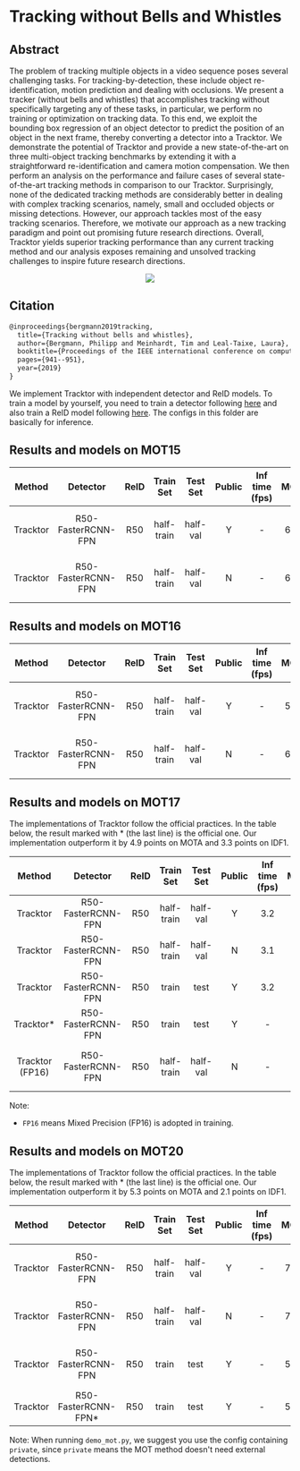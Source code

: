 # Tracking without Bells and Whistles

## Abstract

<!-- [ABSTRACT] -->

The problem of tracking multiple objects in a video sequence poses several challenging tasks. For tracking-by-detection, these include object re-identification, motion prediction and dealing with occlusions. We present a tracker (without bells and whistles) that accomplishes tracking without specifically targeting any of these tasks, in particular, we perform no training or optimization on tracking data. To this end, we exploit the bounding box regression of an object detector to predict the position of an object in the next frame, thereby converting a detector into a Tracktor. We demonstrate the potential of Tracktor and provide a new state-of-the-art on three multi-object tracking benchmarks by extending it with a straightforward re-identification and camera motion compensation. We then perform an analysis on the performance and failure cases of several state-of-the-art tracking methods in comparison to our Tracktor. Surprisingly, none of the dedicated tracking methods are considerably better in dealing with complex tracking scenarios, namely, small and occluded objects or missing detections. However, our approach tackles most of the easy tracking scenarios. Therefore, we motivate our approach as a new tracking paradigm and point out promising future research directions. Overall, Tracktor yields superior tracking performance than any current tracking method and our analysis exposes remaining and unsolved tracking challenges to inspire future research directions.

<!-- [IMAGE] -->

<div align="center">
  <img src="https://user-images.githubusercontent.com/34888372/142983507-fcf71ca3-82c2-4e36-9840-3115476ee23f.png"/>
</div>

## Citation

<!-- [ALGORITHM] -->

```latex
@inproceedings{bergmann2019tracking,
  title={Tracking without bells and whistles},
  author={Bergmann, Philipp and Meinhardt, Tim and Leal-Taixe, Laura},
  booktitle={Proceedings of the IEEE international conference on computer vision},
  pages={941--951},
  year={2019}
}
```

We implement Tracktor with independent detector and ReID models. To train a model by yourself, you need to train a detector following [here](../../det/) and also train a ReID model following [here](../../reid/).
The configs in this folder are basically for inference.

## Results and models on MOT15

|  Method  |    Detector     |  ReID  | Train Set | Test Set | Public | Inf time (fps) | MOTA | IDF1 | FP | FN | IDSw. | Config | Download |
| :-------------: | :-------------: | :----: | :-------: | :------: | :----: | :------------: | :--: | :--: |:--:|:--:| :---: | :----: | :------: |
|    Tracktor    | R50-FasterRCNN-FPN | R50 | half-train | half-val | Y     |  -   | 61.8 | 64.9 | 1235 | 6877 | 116 | [config](tracktor_faster-rcnn_r50_fpn_4e_mot15-public-half.py) | [detector](https://download.openmmlab.com/mmtracking/mot/faster_rcnn/faster-rcnn_r50_fpn_4e_mot15-half_20210804_001040-ae733d0c.pth) &#124; [detector_log](https://download.openmmlab.com/mmtracking/mot/faster_rcnn/faster-rcnn_r50_fpn_4e_mot15-half_20210804_001040.log.json) &#124; [reid](https://download.openmmlab.com/mmtracking/mot/reid/reid_r50_6e_mot15_20210803_192157-65b5e2d7.pth) &#124; [reid_log](https://download.openmmlab.com/mmtracking/mot/reid/reid_r50_6e_mot15_20210803_192157.log.json) |
|    Tracktor    | R50-FasterRCNN-FPN | R50 | half-train | half-val | N     |  -   | 66.8 | 68.4 | 3049 | 3922 | 179 | [config](tracktor_faster-rcnn_r50_fpn_4e_mot15-private-half.py) | [detector](https://download.openmmlab.com/mmtracking/mot/faster_rcnn/faster-rcnn_r50_fpn_4e_mot15-half_20210804_001040-ae733d0c.pth) &#124; [detector_log](https://download.openmmlab.com/mmtracking/mot/faster_rcnn/faster-rcnn_r50_fpn_4e_mot15-half_20210804_001040.log.json) &#124; [reid](https://download.openmmlab.com/mmtracking/mot/reid/reid_r50_6e_mot15_20210803_192157-65b5e2d7.pth) &#124; [reid_log](https://download.openmmlab.com/mmtracking/mot/reid/reid_r50_6e_mot15_20210803_192157.log.json) |

## Results and models on MOT16

|  Method  |    Detector     |  ReID  | Train Set | Test Set | Public | Inf time (fps) | MOTA | IDF1 | FP | FN | IDSw. | Config | Download |
| :-------------: | :-------------: | :----: | :-------: | :------: | :----: | :------------: | :--: | :--: |:--:|:--:| :---: | :----: | :------: |
|    Tracktor    | R50-FasterRCNN-FPN | R50 | half-train | half-val | Y     |  -   | 54.1 | 61.5 | 425 | 23894 | 182 | [config](tracktor_faster-rcnn_r50_fpn_4e_mot16-public-half.py) | [detector](https://download.openmmlab.com/mmtracking/mot/faster_rcnn/faster-rcnn_r50_fpn_4e_mot16-half_20210804_001054-73477869.pth) &#124; [detector_log](https://download.openmmlab.com/mmtracking/mot/faster_rcnn/faster-rcnn_r50_fpn_4e_mot16-half_20210804_001054.log.json) &#124; [reid](https://download.openmmlab.com/mmtracking/mot/reid/reid_r50_6e_mot16_20210803_204826-1b3e3cfd.pth) &#124; [reid_log](https://download.openmmlab.com/mmtracking/mot/reid/reid_r50_6e_mot16_20210803_204826.log.json) |
|    Tracktor    | R50-FasterRCNN-FPN | R50 | half-train | half-val | N     |  -   | 63.4 | 66.2 | 4175 | 14911 | 444 | [config](tracktor_faster-rcnn_r50_fpn_4e_mot16-private-half.py) | [detector](https://download.openmmlab.com/mmtracking/mot/faster_rcnn/faster-rcnn_r50_fpn_4e_mot16-half_20210804_001054-73477869.pth) &#124; [detector_log](https://download.openmmlab.com/mmtracking/mot/faster_rcnn/faster-rcnn_r50_fpn_4e_mot16-half_20210804_001054.log.json) &#124; [reid](https://download.openmmlab.com/mmtracking/mot/reid/reid_r50_6e_mot16_20210803_204826-1b3e3cfd.pth) &#124; [reid_log](https://download.openmmlab.com/mmtracking/mot/reid/reid_r50_6e_mot16_20210803_204826.log.json) |

## Results and models on MOT17

The implementations of Tracktor follow the official practices.
In the table below, the result marked with * (the last line) is the official one.
Our implementation outperform it by 4.9 points on MOTA and 3.3 points on IDF1.

|  Method  |    Detector     |  ReID  | Train Set | Test Set | Public | Inf time (fps) | MOTA | IDF1 | FP | FN | IDSw. | Config | Download |
| :-------------: | :-------------: | :----: | :-------: | :------: | :----: | :------------: | :--: | :--: |:--:|:--:| :---: | :----: | :------: |
|    Tracktor    | R50-FasterRCNN-FPN | R50 | half-train | half-val | Y     | 3.2  | 57.3 | 63.4 | 1254 | 67091 | 614 | [config](tracktor_faster-rcnn_r50_fpn_4e_mot17-public-half.py) | [detector](https://download.openmmlab.com/mmtracking/mot/faster_rcnn/faster-rcnn_r50_fpn_4e_mot17-half-64ee2ed4.pth) [reid](https://download.openmmlab.com/mmtracking/mot/reid/reid_r50_6e_mot17-4bf6b63d.pth) |
|    Tracktor    | R50-FasterRCNN-FPN | R50 | half-train | half-val | N     | 3.1  | 64.1 | 66.9 | 11088 | 45762 | 1233 | [config](tracktor_faster-rcnn_r50_fpn_4e_mot17-private-half.py) | [detector](https://download.openmmlab.com/mmtracking/mot/faster_rcnn/faster-rcnn_r50_fpn_4e_mot17-half-64ee2ed4.pth) [reid](https://download.openmmlab.com/mmtracking/mot/reid/reid_r50_6e_mot17-4bf6b63d.pth) |
|    Tracktor    | R50-FasterRCNN-FPN | R50 | train      | test     | Y     | 3.2  | 61.2 | 58.4 | 8609 | 207627 | 2634 | [config](tracktor_faster-rcnn_r50_fpn_4e_mot17-public.py) | [detector](https://download.openmmlab.com/mmtracking/mot/faster_rcnn/faster-rcnn_r50_fpn_4e_mot17-ffa52ae7.pth) [reid](https://download.openmmlab.com/mmtracking/mot/reid/reid_r50_6e_mot17-4bf6b63d.pth) |
|    Tracktor*    | R50-FasterRCNN-FPN | R50 | train     | test     | Y     | -    | 56.3 | 55.1 | 8866 | 235449 | 1987 | -    | -     |
|    Tracktor <br> (FP16)   | R50-FasterRCNN-FPN | R50 | half-train | half-val | N     | -  | 64.7 | 66.6 | 10710 | 45270 | 1152 | [config](tracktor_faster-rcnn_r50_fpn_fp16_4e_mot17-private-half.py) | [detector](https://download.openmmlab.com/mmtracking/fp16/faster-rcnn_r50_fpn_fp16_4e_mot17-half_20210730_002436-f4ba7d61.pth) &#124; [detector_log](https://download.openmmlab.com/mmtracking/fp16/faster-rcnn_r50_fpn_fp16_4e_mot17-half_20210730_002436.log.json) &#124; [reid](https://download.openmmlab.com/mmtracking/fp16/reid_r50_fp16_8x32_6e_mot17_20210731_033055-4747ee95.pth) &#124; [reid_log](https://download.openmmlab.com/mmtracking/fp16/reid_r50_fp16_8x32_6e_mot17_20210731_033055.log.json) |

Note:

+ `FP16` means Mixed Precision (FP16) is adopted in training.

## Results and models on MOT20

The implementations of Tracktor follow the official practices.
In the table below, the result marked with * (the last line) is the official one.
Our implementation outperform it by 5.3 points on MOTA and 2.1 points on IDF1.

|  Method  |    Detector     |  ReID  | Train Set | Test Set | Public | Inf time (fps) | MOTA | IDF1 | FP | FN | IDSw. | Config | Download |
| :-------------: | :-------------: | :----: | :-------: | :------: | :----: | :------------: | :--: | :--: |:--:|:--:| :---: | :----: | :------: |
|    Tracktor    | R50-FasterRCNN-FPN | R50 | half-train | half-val | Y     |  -   | 70.6 | 65.4 | 3652 | 175955 | 1441 | [config](tracktor_faster-rcnn_r50_fpn_8e_mot20-public-half.py) | [detector](https://download.openmmlab.com/mmtracking/mot/faster_rcnn/faster-rcnn_r50_fpn_8e_mot20-half_20210805_001244-2c323fd1.pth) &#124; [detector_log](https://download.openmmlab.com/mmtracking/mot/faster_rcnn/faster-rcnn_r50_fpn_8e_mot20-half_20210805_001244.log.json) &#124; [reid](https://download.openmmlab.com/mmtracking/mot/reid/reid_r50_6e_mot20_20210803_212426-c83b1c01.pth) &#124; [reid_log](https://download.openmmlab.com/mmtracking/mot/reid/reid_r50_6e_mot20_20210803_212426.log.json) |
|    Tracktor    | R50-FasterRCNN-FPN | R50 | half-train | half-val | N     |  -   | 70.9 | 64.1 | 5539 | 171653 | 1619 | [config](tracktor_faster-rcnn_r50_fpn_8e_mot20-private-half.py) | [detector](https://download.openmmlab.com/mmtracking/mot/faster_rcnn/faster-rcnn_r50_fpn_8e_mot20-half_20210805_001244-2c323fd1.pth) &#124; [detector_log](https://download.openmmlab.com/mmtracking/mot/faster_rcnn/faster-rcnn_r50_fpn_8e_mot20-half_20210805_001244.log.json) &#124; [reid](https://download.openmmlab.com/mmtracking/mot/reid/reid_r50_6e_mot20_20210803_212426-c83b1c01.pth) &#124; [reid_log](https://download.openmmlab.com/mmtracking/mot/reid/reid_r50_6e_mot20_20210803_212426.log.json) |
|    Tracktor    | R50-FasterRCNN-FPN | R50 | train      | test     | Y     |  -   | 57.9 | 54.8 | 16203 | 199485 | 2299 |  [config](tracktor_faster-rcnn_r50_fpn_8e_mot20-public.py) | [detector](https://download.openmmlab.com/mmtracking/mot/faster_rcnn/faster-rcnn_r50_fpn_8e_mot20_20210804_162232-7fde5e8d.pth) &#124; [detector_log](https://download.openmmlab.com/mmtracking/mot/faster_rcnn/faster-rcnn_r50_fpn_8e_mot20_20210804_162232.log.json) &#124; [reid](https://download.openmmlab.com/mmtracking/mot/reid/reid_r50_6e_mot20_20210803_212426-c83b1c01.pth) &#124; [reid_log](https://download.openmmlab.com/mmtracking/mot/reid/reid_r50_6e_mot20_20210803_212426.log.json) |
|    Tracktor    | R50-FasterRCNN-FPN* | R50 | train     | test     | Y     | -    | 52.6 | 52.7 | 6930 | 236680 | 1648 | -    | -     |

Note: When running `demo_mot.py`, we suggest you use the config containing `private`, since `private` means the MOT method doesn't need external detections.
